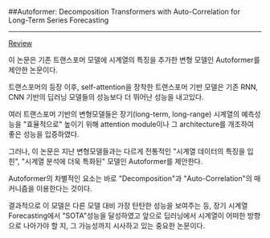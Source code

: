 ##Autoformer: Decomposition Transformers with Auto-Correlation for Long-Term Series Forecasting

________________

[Review](https://seollane22.tistory.com/22)


이 논문은 기존 트랜스포머 모델에 시계열의 특징을 추가한 변형 모델인 Autoformer를 제안한 논문이다.

트랜스포머의 등장 이후, self-attention을 장착한 트랜스포머 기반 모델은 기존 RNN, CNN 기반의 딥러닝 모델들의 성능보다 더 뛰어난 성능을 내고있다.

여러 트랜스포머 기반의 변형모델들은 장기(long-term, long-range) 시계열의 예측성능을 "효율적으로" 높이기 위해 attention module이나 그 architecture를 개조하여 좋은 성능을 입증하였다.



그러나, 이 논문은 지난 변형모델들과는 다르게 전통적인 "시계열 데이터의 특징을 입힌", "시계열 분석에 더욱 특화된" 모델인 Autoformer를 제안한다.

Autoformer의 차별적인 요소는 바로 "Decomposition"과 "Auto-Correlation"의 매커니즘을 이용한다는 것이다.



결과적으로 이 모델은 다른 모델 대비 가장 탄탄한 성능을 보여주는 등, 장기 시계열 Forecasting에서 "SOTA"성능을 달성하였고 앞으로 딥러닝에서 시계열이 어떠한 방향으로 나아가야 할 지, 그 가능성까지 시사하고 있는 중요한 논문이다. 
